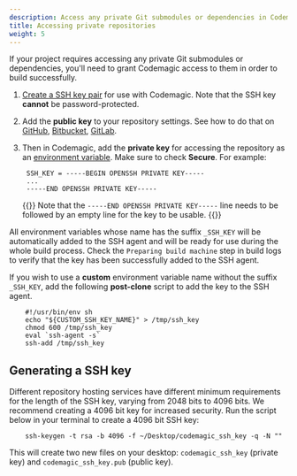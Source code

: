 ```yaml
---
description: Access any private Git submodules or dependencies in Codemagic
title: Accessing private repositories
weight: 5
---
```


If your project requires accessing any private Git submodules or dependencies, you'll need to grant Codemagic access to them in order to build successfully.

1. [Create a SSH key pair](#generating-a-ssh-key) for use with Codemagic. Note that the SSH key **cannot** be password-protected.
2. Add the **public key** to your repository settings. See how to do that on [GitHub](https://help.github.com/en/github/authenticating-to-github/adding-a-new-ssh-key-to-your-github-account), [Bitbucket](https://confluence.atlassian.com/bitbucket/use-access-keys-294486051.html), [GitLab](https://docs.gitlab.com/ee/ssh/README.html#adding-an-ssh-key-to-your-gitlab-account).
3. Then in Codemagic, add the **private key** for accessing the repository as an [environment variable](https://docs.codemagic.io/building/environment-variables/). Make sure to check **Secure**. For example:

        SSH_KEY = -----BEGIN OPENSSH PRIVATE KEY-----
        ...
        -----END OPENSSH PRIVATE KEY-----

    {{<notebox>}}
Note that the `-----END OPENSSH PRIVATE KEY-----` line needs to be followed by an empty line for the key to be usable.
{{</notebox>}}

All environment variables whose name has the suffix `_SSH_KEY` will be automatically added to the SSH agent and will be ready for use during the whole build process. Check the `Preparing build machine` step in build logs to verify that the key has been successfully added to the SSH agent.

If you wish to use a **custom** environment variable name without the suffix `_SSH_KEY`, add the following **post-clone** script to add the key to the SSH agent.

        #!/usr/bin/env sh
        echo "${CUSTOM_SSH_KEY_NAME}" > /tmp/ssh_key
        chmod 600 /tmp/ssh_key
        eval `ssh-agent -s`
        ssh-add /tmp/ssh_key

## Generating a SSH key

Different repository hosting services have different minimum requirements for the length of the SSH key, varying from 2048 bits to 4096 bits. We recommend creating a 4096 bit key for increased security. Run the script below in your terminal to create a 4096 bit SSH key:

        ssh-keygen -t rsa -b 4096 -f ~/Desktop/codemagic_ssh_key -q -N ""

This will create two new files on your desktop: `codemagic_ssh_key` (private key) and `codemagic_ssh_key.pub` (public key). 